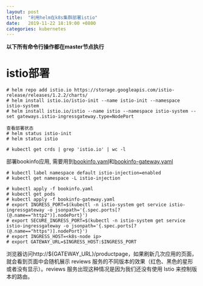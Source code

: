 ```yaml
---
layout: post
title:  "利用helm在k8s集群部署istio"
date:   2019-11-22 18:19:00 +0800
categories: kubernetes
---
```


**以下所有命令行操作都在master节点执行**

# istio部署
```
# helm repo add istio.io https://storage.googleapis.com/istio-release/releases/1.2.2/charts/
# helm install istio.io/istio-init --name istio-init --namespace istio-system
# helm install istio.io/istio --name istio --namespace istio-system --set gateways.istio-ingressgateway.type=NodePort

查看部署状态
# helm status istio-init
# helm status istio

# kubectl get crds | grep 'istio.io' | wc -l

```

部署bookinfo应用, 需要用到[bookinfo.yaml](https://github.com/honglei24/honglei24.github.io/tree/master/appendix/kubernetes/istio/bookinfo.yaml)和[bookinfo-gateway.yaml](https://github.com/honglei24/honglei24.github.io/tree/master/appendix/kubernetes/istio/bookinfo-gateway.yaml)
```
# kubectl label namespace default istio-injection=enabled
# kubectl get namespace -L istio-injection

# kubectl apply -f bookinfo.yaml
# kubectl get pods
# kubectl apply -f bookinfo-gateway.yaml
# export INGRESS_PORT=$(kubectl -n istio-system get service istio-ingressgateway -o jsonpath='{.spec.ports[?(@.name=="http2")].nodePort}')
# export SECURE_INGRESS_PORT=$(kubectl -n istio-system get service istio-ingressgateway -o jsonpath='{.spec.ports[?(@.name=="https")].nodePort}')
# export INGRESS_HOST=<k8s-node ip>
# export GATEWAY_URL=$INGRESS_HOST:$INGRESS_PORT

```
浏览器访问http://${GATEWAY_URL}/productpage，如果刷新几次应用的页面，就会看到页面中会随机展示 reviews 服务的不同版本的效果（红色、黑色的星形或者没有显示）。reviews 服务出现这种情况是因为我们还没有使用 Istio 来控制版本的路由。
